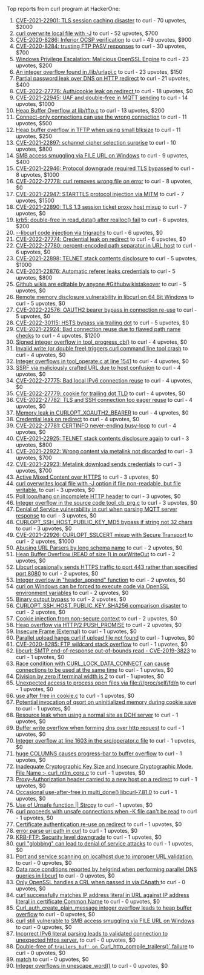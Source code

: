Top reports from curl program at HackerOne:

1. [CVE-2021-22901: TLS session caching disaster](https://hackerone.com/reports/1180380) to curl - 70 upvotes, $2000
2. [curl overwrite local file with -J](https://hackerone.com/reports/887462) to curl - 52 upvotes, $700
3. [CVE-2020-8286: Inferior OCSP verification](https://hackerone.com/reports/1048457) to curl - 49 upvotes, $900
4. [CVE-2020-8284: trusting FTP PASV responses](https://hackerone.com/reports/1040166) to curl - 30 upvotes, $700
5. [Windows Privilege Escalation: Malicious OpenSSL Engine](https://hackerone.com/reports/608577) to curl - 23 upvotes, $200
6. [An integer overflow found in /lib/urlapi.c](https://hackerone.com/reports/547630) to curl - 23 upvotes, $150
7. [Partial password leak over DNS on HTTP redirect](https://hackerone.com/reports/874778) to curl - 21 upvotes, $400
8. [CVE-2022-27776: Auth/cookie leak on redirect ](https://hackerone.com/reports/1547048) to curl - 18 upvotes, $0
9. [CVE-2021-22945: UAF and double-free in MQTT sending](https://hackerone.com/reports/1269242) to curl - 14 upvotes, $1000
10. [Heap Buffer Overflow at lib/tftp.c](https://hackerone.com/reports/550696) to curl - 13 upvotes, $200
11. [Connect-only connections can use the wrong connection](https://hackerone.com/reports/948876) to curl - 11 upvotes, $500
12. [Heap buffer overflow in TFTP when using small blksize](https://hackerone.com/reports/684603) to curl - 11 upvotes, $250
13. [CVE-2021-22897: schannel cipher selection surprise](https://hackerone.com/reports/1172857) to curl - 10 upvotes, $800
14. [SMB access smuggling via FILE URL on Windows](https://hackerone.com/reports/726117) to curl - 9 upvotes, $400
15. [CVE-2021-22946: Protocol downgrade required TLS bypassed](https://hackerone.com/reports/1334111) to curl - 8 upvotes, $1000
16. [CVE-2022-27778: curl removes wrong file on error](https://hackerone.com/reports/1553598) to curl - 8 upvotes, $0
17. [CVE-2021-22947: STARTTLS protocol injection via MITM](https://hackerone.com/reports/1334763) to curl - 7 upvotes, $1500
18. [CVE-2021-22890: TLS 1.3 session ticket proxy host mixup](https://hackerone.com/reports/1129529) to curl - 7 upvotes, $0
19. [krb5: double-free in read_data() after realloc() fail](https://hackerone.com/reports/686823) to curl - 6 upvotes, $200
20. [--libcurl code injection via trigraphs](https://hackerone.com/reports/1548535) to curl - 6 upvotes, $0
21. [CVE-2022-27774: Credential leak on redirect](https://hackerone.com/reports/1543773) to curl - 6 upvotes, $0
22. [CVE-2022-27780: percent-encoded path separator in URL host](https://hackerone.com/reports/1553841) to curl - 6 upvotes, $0
23. [CVE-2021-22898: TELNET stack contents disclosure](https://hackerone.com/reports/1176461) to curl - 5 upvotes, $1000
24. [CVE-2021-22876: Automatic referer leaks credentials](https://hackerone.com/reports/1101882) to curl - 5 upvotes, $800
25. [Github wikis are editable by anyone #Githubwikistakeover](https://hackerone.com/reports/545052) to curl - 5 upvotes, $0
26. [ Remote memory disclosure vulnerability in libcurl on 64 Bit Windows](https://hackerone.com/reports/1444539) to curl - 5 upvotes, $0
27. [CVE-2022-22576: OAUTH2 bearer bypass in connection re-use](https://hackerone.com/reports/1526328) to curl - 5 upvotes, $0
28. [CVE-2022-30115: HSTS bypass via trailing dot](https://hackerone.com/reports/1557449) to curl - 5 upvotes, $0
29. [CVE-2021-22924: Bad connection reuse due to flawed path name checks](https://hackerone.com/reports/1223565) to curl - 4 upvotes, $1200
30. [Signed integer overflow in tool_progress_cb()](https://hackerone.com/reports/591770) to curl - 4 upvotes, $0
31. [Invalid write (or double free) triggers curl command line tool crash](https://hackerone.com/reports/875775) to curl - 4 upvotes, $0
32. [Integer overflows in tool_operate.c at line 1541](https://hackerone.com/reports/661847) to curl - 4 upvotes, $0
33. [SSRF via maliciously crafted URL due to host confusion](https://hackerone.com/reports/704621) to curl - 4 upvotes, $0
34. [CVE-2022-27775: Bad local IPv6 connection reuse](https://hackerone.com/reports/1546268) to curl - 4 upvotes, $0
35. [CVE-2022-27779: cookie for trailing dot TLD](https://hackerone.com/reports/1553301) to curl - 4 upvotes, $0
36. [CVE-2022-27782: TLS and SSH connection too eager reuse](https://hackerone.com/reports/1555796) to curl - 4 upvotes, $0
37. [Memory leak in CURLOPT_XOAUTH2_BEARER](https://hackerone.com/reports/1567257) to curl - 4 upvotes, $0
38. [Credential leak on redirect](https://hackerone.com/reports/1568175) to curl - 4 upvotes, $0
39. [CVE-2022-27781: CERTINFO never-ending busy-loop](https://hackerone.com/reports/1555441) to curl - 4 upvotes, $0
40. [CVE-2021-22925: TELNET stack contents disclosure again](https://hackerone.com/reports/1223882) to curl - 3 upvotes, $800
41. [CVE-2021-22922: Wrong content via metalink not discarded](https://hackerone.com/reports/1213175) to curl - 3 upvotes, $700
42. [CVE-2021-22923: Metalink download sends credentials](https://hackerone.com/reports/1213181) to curl - 3 upvotes, $700
43. [Active Mixed Content over HTTPS](https://hackerone.com/reports/640532) to curl - 3 upvotes, $0
44. [curl overwrites local file with -J option if file non-readable, but file writable.](https://hackerone.com/reports/926638) to curl - 3 upvotes, $0
45. [Poll loop/hang on incomplete HTTP header](https://hackerone.com/reports/889160) to curl - 3 upvotes, $0
46. [Integer overflow in the source code tool_cb_prg.c](https://hackerone.com/reports/600359) to curl - 3 upvotes, $0
47. [Denial of Service vulnerability in curl when parsing MQTT server response](https://hackerone.com/reports/1521610) to curl - 3 upvotes, $0
48. [CURLOPT_SSH_HOST_PUBLIC_KEY_MD5 bypass if string not 32 chars](https://hackerone.com/reports/1549461) to curl - 3 upvotes, $0
49. [CVE-2021-22926: CURLOPT_SSLCERT mixup with Secure Transport](https://hackerone.com/reports/1234760) to curl - 2 upvotes, $1000
50. [Abusing URL Parsers by long schema name](https://hackerone.com/reports/1049624) to curl - 2 upvotes, $0
51. [Heap Buffer Overflow (READ of size 1) in ourWriteOut](https://hackerone.com/reports/765664) to curl - 2 upvotes, $0
52. [Libcurl ocasionally sends HTTPS traffic to port 443 rather than specified port 8080](https://hackerone.com/reports/637800) to curl - 2 upvotes, $0
53. [Integer overlow in "header_append" function](https://hackerone.com/reports/627245) to curl - 2 upvotes, $0
54. [curl on Windows can be forced to execute code via OpenSSL environment variables](https://hackerone.com/reports/714215) to curl - 2 upvotes, $0
55. [Binary output bypass](https://hackerone.com/reports/1468962) to curl - 2 upvotes, $0
56. [CURLOPT_SSH_HOST_PUBLIC_KEY_SHA256 comparison disaster](https://hackerone.com/reports/1549435) to curl - 2 upvotes, $0
57. [Cookie injection from non-secure context](https://hackerone.com/reports/1560324) to curl - 2 upvotes, $0
58. [Heap overflow via HTTP/2 PUSH_PROMISE](https://hackerone.com/reports/1589847) to curl - 2 upvotes, $0
59. [Insecure Frame (External)](https://hackerone.com/reports/640530) to curl - 1 upvotes, $0
60. [Parallel upload hangs curl if upload file not found](https://hackerone.com/reports/1019372) to curl - 1 upvotes, $0
61. [CVE-2020-8285: FTP wildcard stack overflow](https://hackerone.com/reports/1045844) to curl - 1 upvotes, $0
62. [libcurl: SMTP end-of-response out-of-bounds read - CVE-2019-3823](https://hackerone.com/reports/518097) to curl - 1 upvotes, $0
63. [Race condition with CURL_LOCK_DATA_CONNECT can cause connections to be used at the same time](https://hackerone.com/reports/724134) to curl - 1 upvotes, $0
64. [Division by zero if terminal width is 2](https://hackerone.com/reports/774883) to curl - 1 upvotes, $0
65. [Unexpected access to process open files via file:///proc/self/fd/n](https://hackerone.com/reports/770190) to curl - 1 upvotes, $0
66. [use after free in cookie.c](https://hackerone.com/reports/707006) to curl - 1 upvotes, $0
67. [Potential invocation of qsort on uninitialized memory during cookie save](https://hackerone.com/reports/696822) to curl - 1 upvotes, $0
68. [Resource leak when using a normal site as DOH server](https://hackerone.com/reports/694988) to curl - 1 upvotes, $0
69. [Buffer write overflow when forming dns over http request](https://hackerone.com/reports/694449) to curl - 1 upvotes, $0
70. [Integer overflow  at line 1603 in the src/operator.c file](https://hackerone.com/reports/662412) to curl - 1 upvotes, $0
71. [huge COLUMNS causes progress-bar to buffer overflow](https://hackerone.com/reports/636013) to curl - 1 upvotes, $0
72. [Inadequate Cryptographic Key Size and Insecure Cryptographic Mode.  File Name :- curl_ntlm_core.c](https://hackerone.com/reports/1113663) to curl - 1 upvotes, $0
73. [Proxy-Authorization header carried to a new host on a redirect](https://hackerone.com/reports/1086259) to curl - 1 upvotes, $0
74. [Occasional use-after-free in multi_done() libcurl-7.81.0](https://hackerone.com/reports/1463013) to curl - 1 upvotes, $0
75. [Use of Unsafe function || Strcpy](https://hackerone.com/reports/1485379) to curl - 1 upvotes, $0
76. [curl proceeds with unsafe connections when -K file can't be read](https://hackerone.com/reports/1542881) to curl - 1 upvotes, $0
77. [Certificate authentication re-use on redirect](https://hackerone.com/reports/1563061) to curl - 1 upvotes, $0
78. [error parse uri path in curl](https://hackerone.com/reports/1566462) to curl - 1 upvotes, $0
79. [KRB-FTP: Security level downgrade](https://hackerone.com/reports/1590102) to curl - 1 upvotes, $0
80. [curl "globbing" can lead to denial of service attacks](https://hackerone.com/reports/1572120) to curl - 1 upvotes, $0
81. [Port and service scanning on localhost due to improper URL validation.](https://hackerone.com/reports/773313) to curl - 0 upvotes, $0
82. [Data race conditions reported by helgrind when performing parallel DNS queries in libcurl](https://hackerone.com/reports/1019457) to curl - 0 upvotes, $0
83. [Only OpenSSL handles a CRL when passed in via CApath ](https://hackerone.com/reports/713975) to curl - 0 upvotes, $0
84. [curl successfully matches IP address literal in URL against IP address literal in certificate Common Name](https://hackerone.com/reports/715413) to curl - 0 upvotes, $0
85. [Curl_auth_create_plain_message integer overflow leads to heap buffer overflow](https://hackerone.com/reports/872089) to curl - 0 upvotes, $0
86. [curl still vulnerable to SMB access smuggling via FILE URL on Windows](https://hackerone.com/reports/812969) to curl - 0 upvotes, $0
87. [Incorrect IPv6 literal parsing leads to validated connection to unexpected https server.](https://hackerone.com/reports/688048) to curl - 0 upvotes, $0
88. [Double-free of `trailers_buf' on `Curl_http_compile_trailers()` failure](https://hackerone.com/reports/687734) to curl - 0 upvotes, $0
89. [match](https://hackerone.com/reports/1555440) to curl - 0 upvotes, $0
90. [Integer overflows in unescape_word()](https://hackerone.com/reports/1564922) to curl - 0 upvotes, $0
